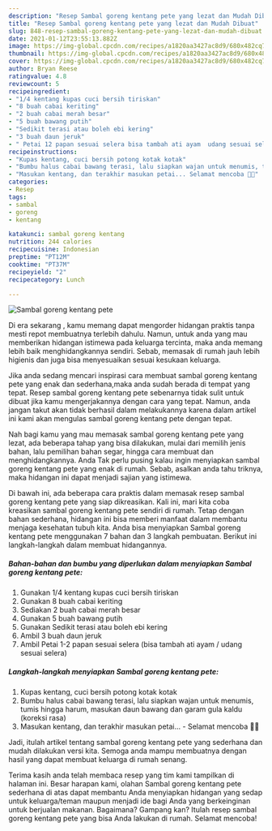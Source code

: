 ```yaml
---
description: "Resep Sambal goreng kentang pete yang lezat dan Mudah Dibuat"
title: "Resep Sambal goreng kentang pete yang lezat dan Mudah Dibuat"
slug: 848-resep-sambal-goreng-kentang-pete-yang-lezat-dan-mudah-dibuat
date: 2021-01-12T23:55:13.882Z
image: https://img-global.cpcdn.com/recipes/a1820aa3427ac8d9/680x482cq70/sambal-goreng-kentang-pete-foto-resep-utama.jpg
thumbnail: https://img-global.cpcdn.com/recipes/a1820aa3427ac8d9/680x482cq70/sambal-goreng-kentang-pete-foto-resep-utama.jpg
cover: https://img-global.cpcdn.com/recipes/a1820aa3427ac8d9/680x482cq70/sambal-goreng-kentang-pete-foto-resep-utama.jpg
author: Bryan Reese
ratingvalue: 4.8
reviewcount: 5
recipeingredient:
- "1/4 kentang kupas cuci bersih tiriskan"
- "8 buah cabai keriting"
- "2 buah cabai merah besar"
- "5 buah bawang putih"
- "Sedikit terasi atau boleh ebi kering"
- "3 buah daun jeruk"
- " Petai 12 papan sesuai selera bisa tambah ati ayam  udang sesuai selera"
recipeinstructions:
- "Kupas kentang, cuci bersih potong kotak kotak"
- "Bumbu halus cabai bawang terasi, lalu siapkan wajan untuk menumis, tumis hingga harum, masukan daun bawang dan garam gula kaldu (koreksi rasa)"
- "Masukan kentang, dan terakhir masukan petai... Selamat mencoba 👌🏼"
categories:
- Resep
tags:
- sambal
- goreng
- kentang

katakunci: sambal goreng kentang 
nutrition: 244 calories
recipecuisine: Indonesian
preptime: "PT12M"
cooktime: "PT37M"
recipeyield: "2"
recipecategory: Lunch

---
```



![Sambal goreng kentang pete](https://img-global.cpcdn.com/recipes/a1820aa3427ac8d9/680x482cq70/sambal-goreng-kentang-pete-foto-resep-utama.jpg)

Di era  sekarang , kamu memang dapat mengorder hidangan praktis tanpa mesti repot membuatnya terlebih dahulu. Namun, untuk anda yang mau memberikan hidangan istimewa pada keluarga tercinta, maka anda memang lebih baik menghidangkannya sendiri. Sebab, memasak di rumah jauh lebih higienis dan juga bisa menyesuaikan sesuai kesukaan keluarga.

Jika anda sedang mencari inspirasi cara membuat sambal goreng kentang pete yang enak dan sederhana,maka anda sudah berada di tempat yang tepat. Resep sambal goreng kentang pete  sebenarnya tidak sulit untuk dibuat jika kamu mengerjakannya dengan cara yang tepat. Namun, anda jangan takut akan tidak berhasil dalam melakukannya 
karena dalam artikel ini kami akan mengulas sambal goreng kentang pete dengan tepat.  



Nah bagi kamu yang mau memasak sambal goreng kentang pete yang lezat, ada beberapa tahap yang bisa dilakukan, mulai dari memilih jenis bahan, lalu pemilihan bahan segar, hingga cara membuat dan menghidangkannya. Anda Tak perlu pusing kalau ingin menyiapkan sambal goreng kentang pete yang enak di rumah. Sebab, asalkan anda  tahu triknya, maka hidangan ini dapat menjadi sajian yang istimewa.

Di bawah ini, ada beberapa cara praktis  dalam memasak resep sambal goreng kentang pete yang siap dikreasikan. Kali ini, mari kita coba kreasikan sambal goreng kentang pete sendiri di rumah. Tetap dengan bahan sederhana, hidangan ini bisa memberi manfaat dalam membantu menjaga kesehatan tubuh kita. Anda bisa menyiapkan Sambal goreng kentang pete menggunakan 7 bahan dan 3 langkah pembuatan. Berikut ini langkah-langkah dalam membuat hidangannya.

<!--inarticleads1-->

##### Bahan-bahan dan bumbu yang diperlukan dalam menyiapkan Sambal goreng kentang pete:

1. Gunakan 1/4 kentang kupas cuci bersih tiriskan
1. Gunakan 8 buah cabai keriting
1. Sediakan 2 buah cabai merah besar
1. Gunakan 5 buah bawang putih
1. Gunakan Sedikit terasi atau boleh ebi kering
1. Ambil 3 buah daun jeruk
1. Ambil  Petai 1-2 papan sesuai selera (bisa tambah ati ayam / udang sesuai selera)




<!--inarticleads2-->

##### Langkah-langkah menyiapkan Sambal goreng kentang pete:

1. Kupas kentang, cuci bersih potong kotak kotak
1. Bumbu halus cabai bawang terasi, lalu siapkan wajan untuk menumis, tumis hingga harum, masukan daun bawang dan garam gula kaldu (koreksi rasa)
1. Masukan kentang, dan terakhir masukan petai... - Selamat mencoba 👌🏼




Jadi, itulah artikel tentang  sambal goreng kentang pete  yang sederhana dan mudah dilakukan versi kita. Semoga anda mampu membuatnya dengan hasil yang dapat membuat keluarga di rumah senang. 

Terima kasih anda telah membaca resep yang tim kami tampilkan di halaman ini. Besar harapan kami, olahan  Sambal goreng kentang pete sederhana di atas dapat membantu Anda menyiapkan hidangan yang sedap untuk keluarga/teman maupun menjadi ide bagi Anda yang berkeinginan untuk berjualan makanan. Bagaimana? Gampang kan? Itulah resep sambal goreng kentang pete yang bisa Anda lakukan di rumah. Selamat mencoba!

